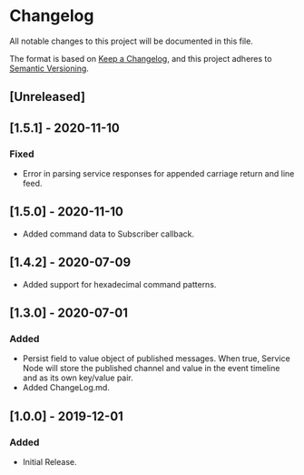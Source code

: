 # Changelog

All notable changes to this project will be documented in this file.

The format is based on [Keep a Changelog](https://keepachangelog.com/en/1.0.0/),
and this project adheres to [Semantic Versioning](https://semver.org/spec/v2.0.0.html).

## [Unreleased]

## [1.5.1] - 2020-11-10

### Fixed

- Error in parsing service responses for appended carriage return and line feed.

## [1.5.0] - 2020-11-10

- Added command data to Subscriber callback.

## [1.4.2] - 2020-07-09

- Added support for hexadecimal command patterns.

## [1.3.0] - 2020-07-01

### Added

- Persist field to value object of published messages. When true, Service Node will store the published channel and value in the event timeline and as its own key/value pair.
- Added ChangeLog.md.

## [1.0.0] - 2019-12-01

### Added

- Initial Release.
